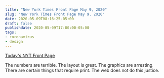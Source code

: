```yaml
---
title: "New York Times Front Page May 9, 2020"
slug: "New York Times Front Page May 9, 2020"
date: 2020-05-09T08:16:25-05:00
draft: false
publishdate: 2020-05-09T17:00:00-05:00
tags:
- coronavirus
- design
---
```


[Today's NYT Front Page][1] 

The numbers are terrible. The layout is great. The graphics are arresting. There are certain things that require print. The web does not do this justice.

[1]: https://static01.nyt.com/images/2020/05/09/nytfrontpage/scan.pdf
